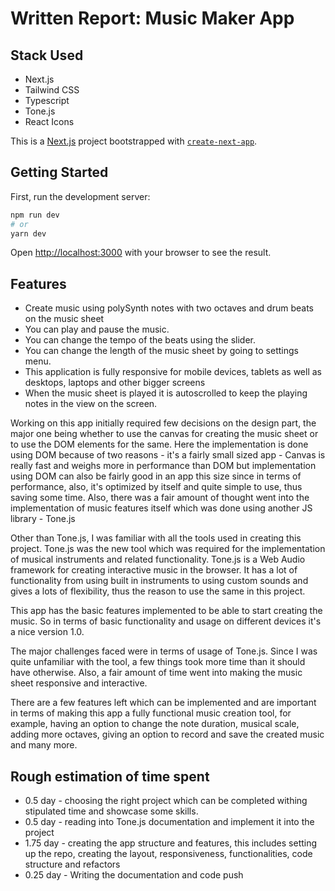 # Written Report: Music Maker App
## Stack Used
- Next.js
- Tailwind CSS
- Typescript
- Tone.js
- React Icons

This is a [Next.js](https://nextjs.org/) project bootstrapped with [`create-next-app`](https://github.com/vercel/next.js/tree/canary/packages/create-next-app).

## Getting Started

First, run the development server:

```bash
npm run dev
# or
yarn dev
```

Open [http://localhost:3000](http://localhost:3000) with your browser to see the result.

## Features
- Create music using polySynth notes with two octaves and drum beats on the music sheet
- You can play and pause the music.
- You can change the tempo of the beats using the slider.
- You can change the length of the music sheet by going to settings menu.
- This application is fully responsive for mobile devices, tablets as well as desktops, laptops and other bigger screens
- When the music sheet is played it is autoscrolled to keep the playing notes in the view on the screen.

Working on this app initially required few decisions on the design part, the major one being whether to use the canvas for creating the music sheet or to use the DOM elements for the same. Here the implementation is done using DOM because of two reasons - it's a fairly small sized app - Canvas is really fast and weighs more in performance than DOM but implementation using DOM can also be fairly good in an app this size since in terms of performance, also, it's optimized by itself and quite simple to use, thus saving some time. 
Also, there was a fair amount of thought went into the implementation of music features itself which was done using another JS library - Tone.js
        
Other than Tone.js, I was familiar with all the tools used in creating this project. Tone.js was the new tool which was required for the implementation of musical instruments and related functionality. Tone.js is a Web Audio framework for creating interactive music in the browser. It has a lot of functionality from using built in instruments to using custom sounds and gives a lots of flexibility, thus the reason to use the same in this project.

This app has the basic features implemented to be able to start creating the music. So in terms of basic functionality and usage on different devices it's a nice version 1.0.

The major challenges faced were in terms of usage of Tone.js. Since I was quite unfamiliar with the tool, a few things took more time than it should have otherwise. Also, a fair amount of time went into making the music sheet responsive and interactive.

There are a few features left which can be implemented and are important in terms of making this app a fully functional music creation tool, for example, having an option to change the note duration, musical scale, adding more octaves, giving an option to record and save the created music and many more.
        
## Rough estimation of time spent
 - 0.5 day - choosing the right project which can be completed withing stipulated time and showcase some skills.
 - 0.5 day - reading into Tone.js documentation and implement it into the project
 - 1.75 day - creating the app structure and features, this includes setting up the repo, creating the layout, responsiveness, functionalities, code structure and refactors
 - 0.25 day - Writing the documentation and code push

